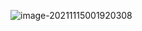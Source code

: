 ![image-20211115001920308](C:\Users\eizzzy\AppData\Roaming\Typora\typora-user-images\image-20211115001920308.png)